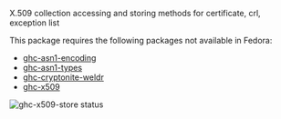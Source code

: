 X.509 collection accessing and storing methods for certificate, crl, exception list

This package requires the following packages not available in Fedora:

* [ghc-asn1-encoding](../ghc-asn1-encoding)
* [ghc-asn1-types](../ghc-asn1-types)
* [ghc-cryptonite-weldr](../ghc-cryptonite-weldr)
* [ghc-x509](../ghc-x509)

![ghc-x509-store status](https://copr.fedorainfracloud.org/coprs/dshea/bdcs-haskell-deps/package/ghc-x509-store/status_image/last_build.png)

